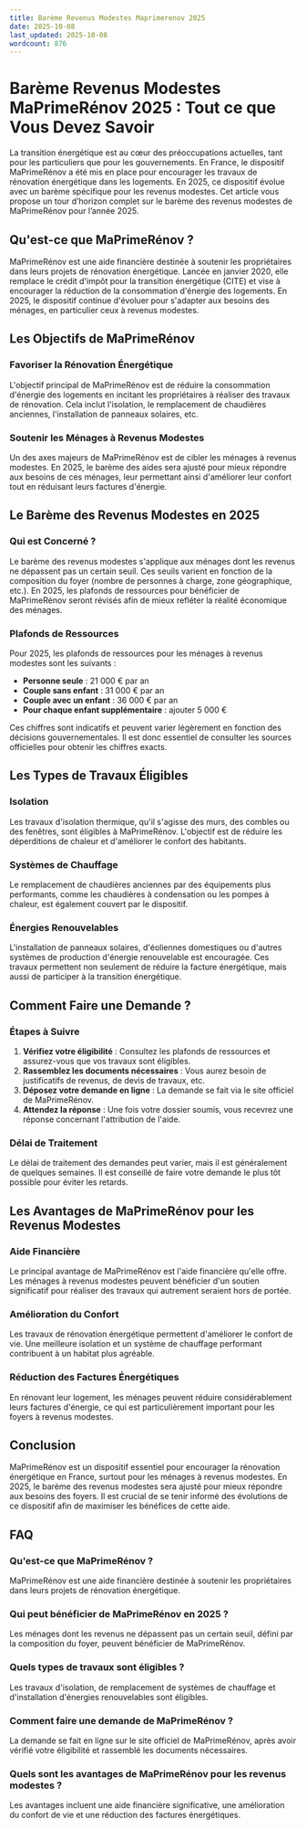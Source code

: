 ```yaml
---
title: Barème Revenus Modestes Maprimerenov 2025
date: 2025-10-08
last_updated: 2025-10-08
wordcount: 876
---
```


# Barème Revenus Modestes MaPrimeRénov 2025 : Tout ce que Vous Devez Savoir

La transition énergétique est au cœur des préoccupations actuelles, tant pour les particuliers que pour les gouvernements. En France, le dispositif MaPrimeRénov a été mis en place pour encourager les travaux de rénovation énergétique dans les logements. En 2025, ce dispositif évolue avec un barème spécifique pour les revenus modestes. Cet article vous propose un tour d’horizon complet sur le barème des revenus modestes de MaPrimeRénov pour l’année 2025.

## Qu'est-ce que MaPrimeRénov ?

MaPrimeRénov est une aide financière destinée à soutenir les propriétaires dans leurs projets de rénovation énergétique. Lancée en janvier 2020, elle remplace le crédit d'impôt pour la transition énergétique (CITE) et vise à encourager la réduction de la consommation d'énergie des logements. En 2025, le dispositif continue d'évoluer pour s'adapter aux besoins des ménages, en particulier ceux à revenus modestes.

## Les Objectifs de MaPrimeRénov

### Favoriser la Rénovation Énergétique

L'objectif principal de MaPrimeRénov est de réduire la consommation d'énergie des logements en incitant les propriétaires à réaliser des travaux de rénovation. Cela inclut l'isolation, le remplacement de chaudières anciennes, l'installation de panneaux solaires, etc.

### Soutenir les Ménages à Revenus Modestes

Un des axes majeurs de MaPrimeRénov est de cibler les ménages à revenus modestes. En 2025, le barème des aides sera ajusté pour mieux répondre aux besoins de ces ménages, leur permettant ainsi d'améliorer leur confort tout en réduisant leurs factures d'énergie.

## Le Barème des Revenus Modestes en 2025

### Qui est Concerné ?

Le barème des revenus modestes s'applique aux ménages dont les revenus ne dépassent pas un certain seuil. Ces seuils varient en fonction de la composition du foyer (nombre de personnes à charge, zone géographique, etc.). En 2025, les plafonds de ressources pour bénéficier de MaPrimeRénov seront révisés afin de mieux refléter la réalité économique des ménages.

### Plafonds de Ressources

Pour 2025, les plafonds de ressources pour les ménages à revenus modestes sont les suivants :

- **Personne seule** : 21 000 € par an
- **Couple sans enfant** : 31 000 € par an
- **Couple avec un enfant** : 36 000 € par an
- **Pour chaque enfant supplémentaire** : ajouter 5 000 €

Ces chiffres sont indicatifs et peuvent varier légèrement en fonction des décisions gouvernementales. Il est donc essentiel de consulter les sources officielles pour obtenir les chiffres exacts.

## Les Types de Travaux Éligibles

### Isolation

Les travaux d'isolation thermique, qu'il s'agisse des murs, des combles ou des fenêtres, sont éligibles à MaPrimeRénov. L'objectif est de réduire les déperditions de chaleur et d'améliorer le confort des habitants.

### Systèmes de Chauffage

Le remplacement de chaudières anciennes par des équipements plus performants, comme les chaudières à condensation ou les pompes à chaleur, est également couvert par le dispositif.

### Énergies Renouvelables

L'installation de panneaux solaires, d'éoliennes domestiques ou d'autres systèmes de production d'énergie renouvelable est encouragée. Ces travaux permettent non seulement de réduire la facture énergétique, mais aussi de participer à la transition énergétique.

## Comment Faire une Demande ?

### Étapes à Suivre

1. **Vérifiez votre éligibilité** : Consultez les plafonds de ressources et assurez-vous que vos travaux sont éligibles.
2. **Rassemblez les documents nécessaires** : Vous aurez besoin de justificatifs de revenus, de devis de travaux, etc.
3. **Déposez votre demande en ligne** : La demande se fait via le site officiel de MaPrimeRénov.
4. **Attendez la réponse** : Une fois votre dossier soumis, vous recevrez une réponse concernant l'attribution de l'aide.

### Délai de Traitement

Le délai de traitement des demandes peut varier, mais il est généralement de quelques semaines. Il est conseillé de faire votre demande le plus tôt possible pour éviter les retards.

## Les Avantages de MaPrimeRénov pour les Revenus Modestes

### Aide Financière

Le principal avantage de MaPrimeRénov est l'aide financière qu'elle offre. Les ménages à revenus modestes peuvent bénéficier d'un soutien significatif pour réaliser des travaux qui autrement seraient hors de portée.

### Amélioration du Confort

Les travaux de rénovation énergétique permettent d'améliorer le confort de vie. Une meilleure isolation et un système de chauffage performant contribuent à un habitat plus agréable.

### Réduction des Factures Énergétiques

En rénovant leur logement, les ménages peuvent réduire considérablement leurs factures d'énergie, ce qui est particulièrement important pour les foyers à revenus modestes.

## Conclusion

MaPrimeRénov est un dispositif essentiel pour encourager la rénovation énergétique en France, surtout pour les ménages à revenus modestes. En 2025, le barème des revenus modestes sera ajusté pour mieux répondre aux besoins des foyers. Il est crucial de se tenir informé des évolutions de ce dispositif afin de maximiser les bénéfices de cette aide.

## FAQ

### Qu'est-ce que MaPrimeRénov ?

MaPrimeRénov est une aide financière destinée à soutenir les propriétaires dans leurs projets de rénovation énergétique.

### Qui peut bénéficier de MaPrimeRénov en 2025 ?

Les ménages dont les revenus ne dépassent pas un certain seuil, défini par la composition du foyer, peuvent bénéficier de MaPrimeRénov.

### Quels types de travaux sont éligibles ?

Les travaux d'isolation, de remplacement de systèmes de chauffage et d'installation d'énergies renouvelables sont éligibles.

### Comment faire une demande de MaPrimeRénov ?

La demande se fait en ligne sur le site officiel de MaPrimeRénov, après avoir vérifié votre éligibilité et rassemblé les documents nécessaires.

### Quels sont les avantages de MaPrimeRénov pour les revenus modestes ?

Les avantages incluent une aide financière significative, une amélioration du confort de vie et une réduction des factures énergétiques.